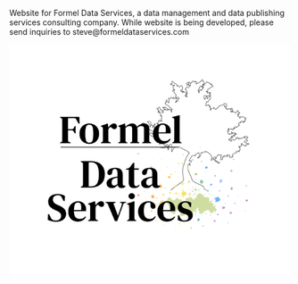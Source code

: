 <p>Website for Formel Data Services, a data management and data publishing services consulting company.  
While website is being developed, please send inquiries to steve@formeldataservices.com</p>

![](FDS_logo.png)
